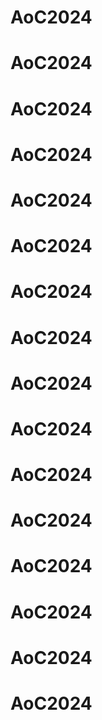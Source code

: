 # AoC2024
# AoC2024
# AoC2024
# AoC2024
# AoC2024
# AoC2024
# AoC2024
# AoC2024
# AoC2024
# AoC2024
# AoC2024
# AoC2024
# AoC2024
# AoC2024
# AoC2024
# AoC2024
